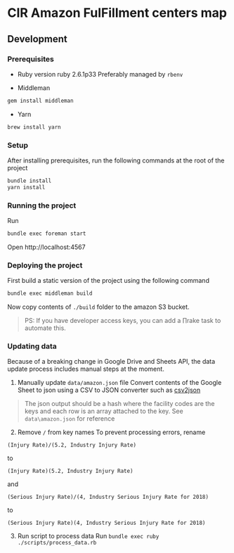 # CIR Amazon FulFillment centers map

## Development
### Prerequisites
- Ruby version ruby 2.6.1p33
Preferably managed by `rbenv`

- Middleman
```sh
gem install middleman
```

- Yarn
```sh
brew install yarn
```
### Setup
After installing prerequisites, run the following commands at the root of the project
```sh
bundle install
yarn install
```
### Running the project
Run
```sh
bundle exec foreman start
```

Open http://localhost:4567

### Deploying the project
First build a static version of the project using the following command
```sh
bundle exec middleman build
```

Now copy contents of `./build` folder to the amazon S3 bucket.

> PS: If you have developer access keys, you can add a ∏rake task to automate this.

### Updating data
Because of a breaking change in Google Drive and Sheets API, the data update process includes manual steps at the moment.

1. Manually update `data/amazon.json` file
Convert contents of the Google Sheet to json using a CSV to JSON converter such as [csv2json](https://www.csvjson.com/csv2json)

> The json output should be a hash where the facility codes are the keys and each row is an array attached to the key. See `data\amazon.json` for reference

2. Remove `/` from key names
To prevent processing errors, rename

 `(Injury Rate)/(5.2, Industry Injury Rate)`

 to

 `(Injury Rate)(5.2, Industry Injury Rate)`

  and

 `(Serious Injury Rate)/(4, Industry Serious Injury Rate for 2018)`

 to

 `(Serious Injury Rate)(4, Industry Serious Injury Rate for 2018)`

 3. Run script to process data
 Run
 `bundle exec ruby ./scripts/process_data.rb`
